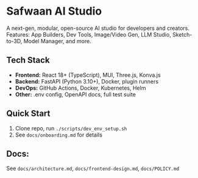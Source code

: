 # Safwaan AI Studio

A next-gen, modular, open-source AI studio for developers and creators.  
Features: App Builders, Dev Tools, Image/Video Gen, LLM Studio, Sketch-to-3D, Model Manager, and more.

## Tech Stack
- **Frontend:** React 18+ (TypeScript), MUI, Three.js, Konva.js
- **Backend:** FastAPI (Python 3.10+), Docker, plugin runners
- **DevOps:** GitHub Actions, Docker, Kubernetes, Helm
- **Other:** .env config, OpenAPI docs, full test suite

## Quick Start
1. Clone repo, run `./scripts/dev_env_setup.sh`
2. See `docs/onboarding.md` for details

## Docs:  
See `docs/architecture.md`, `docs/frontend-design.md`, `docs/POLICY.md`